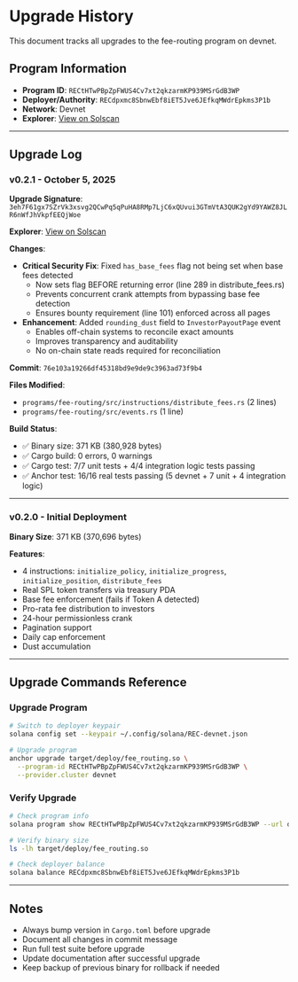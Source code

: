 # Upgrade History

This document tracks all upgrades to the fee-routing program on devnet.

## Program Information

- **Program ID**: `RECtHTwPBpZpFWUS4Cv7xt2qkzarmKP939MSrGdB3WP`
- **Deployer/Authority**: `RECdpxmc8SbnwEbf8iET5Jve6JEfkqMWdrEpkms3P1b`
- **Network**: Devnet
- **Explorer**: [View on Solscan](https://solscan.io/account/RECtHTwPBpZpFWUS4Cv7xt2qkzarmKP939MSrGdB3WP?cluster=devnet)

---

## Upgrade Log

### v0.2.1 - October 5, 2025

**Upgrade Signature**: `3eh7F61gx7SZrVk3xsvg2QCwPq5qPuHA8RMp7LjC6xQUvui3GTmVtA3QUK2gYd9YAWZ8JLR6nWfJhVkpfEEQjWoe`

**Explorer**: [View on Solscan](https://solscan.io/tx/3eh7F61gx7SZrVk3xsvg2QCwPq5qPuHA8RMp7LjC6xQUvui3GTmVtA3QUK2gYd9YAWZ8JLR6nWfJhVkpfEEQjWoe?cluster=devnet)

**Changes**:
- **Critical Security Fix**: Fixed `has_base_fees` flag not being set when base fees detected
  - Now sets flag BEFORE returning error (line 289 in distribute_fees.rs)
  - Prevents concurrent crank attempts from bypassing base fee detection
  - Ensures bounty requirement (line 101) enforced across all pages
- **Enhancement**: Added `rounding_dust` field to `InvestorPayoutPage` event
  - Enables off-chain systems to reconcile exact amounts
  - Improves transparency and auditability
  - No on-chain state reads required for reconciliation

**Commit**: `76e103a19266df45318bd9e9de9c3963ad73f9b4`

**Files Modified**:
- `programs/fee-routing/src/instructions/distribute_fees.rs` (2 lines)
- `programs/fee-routing/src/events.rs` (1 line)

**Build Status**:
- ✅ Binary size: 371 KB (380,928 bytes)
- ✅ Cargo build: 0 errors, 0 warnings
- ✅ Cargo test: 7/7 unit tests + 4/4 integration logic tests passing
- ✅ Anchor test: 16/16 real tests passing (5 devnet + 7 unit + 4 integration logic)

---

### v0.2.0 - Initial Deployment

**Binary Size**: 371 KB (370,696 bytes)

**Features**:
- 4 instructions: `initialize_policy`, `initialize_progress`, `initialize_position`, `distribute_fees`
- Real SPL token transfers via treasury PDA
- Base fee enforcement (fails if Token A detected)
- Pro-rata fee distribution to investors
- 24-hour permissionless crank
- Pagination support
- Daily cap enforcement
- Dust accumulation

---

## Upgrade Commands Reference

### Upgrade Program

```bash
# Switch to deployer keypair
solana config set --keypair ~/.config/solana/REC-devnet.json

# Upgrade program
anchor upgrade target/deploy/fee_routing.so \
  --program-id RECtHTwPBpZpFWUS4Cv7xt2qkzarmKP939MSrGdB3WP \
  --provider.cluster devnet
```

### Verify Upgrade

```bash
# Check program info
solana program show RECtHTwPBpZpFWUS4Cv7xt2qkzarmKP939MSrGdB3WP --url devnet

# Verify binary size
ls -lh target/deploy/fee_routing.so

# Check deployer balance
solana balance RECdpxmc8SbnwEbf8iET5Jve6JEfkqMWdrEpkms3P1b
```

---

## Notes

- Always bump version in `Cargo.toml` before upgrade
- Document all changes in commit message
- Run full test suite before upgrade
- Update documentation after successful upgrade
- Keep backup of previous binary for rollback if needed
